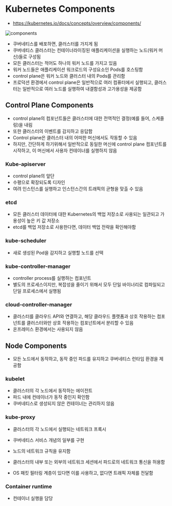 # Kubernetes Components

- https://kubernetes.io/docs/concepts/overview/components/

![components](https://github.com/CMSSKKK/my-git-book/assets/81129309/efc0601a-e880-49cc-9849-59441cb8408a)

- 쿠버네티스를 배포하면, 클러스터를 가지게 됨
- 쿠버네티스 클러스터는 컨테이너라이징된 애플리케이션을 실행하는 노드(워커 머신)들로 구성됨
- 모든 클러스터는 적어도 하나의 워커 노드를 가지고 있음
- 워커 노드들은 애플리케이션 워크로드의 구성요소인 Pods를 호스팅함
- control plane은 워커 노드와 클러스터 내의 Pods를 관리함
- 프로덕션 환경에서 control plane은 일반적으로 여러 컴퓨터에서 실행되고, 클러스터는 일반적으로 여러 노드를 실행하여 내결함성과 고가용성을 제공함

## Control Plane Components 

- control plane의 컴포넌트들은 클러스터에 대한 전역적인 결정(예를 들어, 스케줄링)을 내림
- 또한 클러스터의 이벤트를 감지하고 응답함
- Control plane은 클러스터 내의 어떠한 머신에서도 작동할 수 있음
- 하지만, 간단하게 하기위해서 일반적으로 동일한 머신에 control plane 컴포넌트를 시작하고, 이 머신에서 사용자 컨테이너를 실행하지 않음

### Kube-apiserver
- control plane의 앞단
- 수평으로 확장되도록 디자인
- 여려 인스턴스를 실행하고 인스턴스간의 트래픽의 균형을 맞출 수 있음

### etcd
- 모든 클러스터 데이터에 대한 Kubernetes의 백업 저장소로 사용되는 일관되고 가용성이 높은 키 값 저장소
- etcd를 백업 저장소로 사용한다면, 데이터 백업 전략을 확인해야함

### kube-scheduler
- 새로 생성된 Pod을 감지하고 실행할 노드를 선택

### kube-controller-manager
- controller process를 실행하는 컴포넌트
- 별도의 프로세스이지만, 복잡성을 줄이기 위해서 모두 단일 바이너리로 컴파일되고 단일 프로세스에서 실행됨 

### cloud-controller-manager

- 클러스터를 클라우드  API와 연결하고, 해당 클라우드 플랫폼과 상호 작용하는 컴포넌트를 클러스터와만 상호 작용하는 컴포넌트에서 분리할 수 있음 
- 온프레미스 환경에서는 사용되지 않음

## Node Components

- 모든 노드에서 동작하고, 동작 중인 파드를 유지하고 쿠버네티스 런타임 환경을 제공함

### kubelet
- 클러스터의 각 노드에서 동작하는 에이전트
- 파드 내에 컨테이너가 동작 중인지 확인함
- 쿠버네티스로 생성되지 않은 컨테이너는 관리하지 않음

### kube-proxy
- 클러스터의 각 노드에서 실행되는 네트워크 프록시
- 쿠버네티스 서비스 개념의 일부를 구현

- 노드의 네트워크 규칙을 유지함
- 클러스터의 내부 또는 외부의 네트워크 세션에서 파드로의 네트워크 통신을 허용함

- OS 패킷 필터링 계층이 있다면 이를 사용하고, 없다면 트래픽 자체를 전달함

### Container runtime

- 컨테이너 실행을 담당
